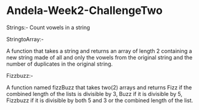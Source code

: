 # Andela-Week2-ChallengeTwo

Strings:-
Count vowels in a string







StringtoArray:-

A function that takes a string and returns an array of length 2 containing a new string made of all and only the vowels from the original string and the number of duplicates in the original string. 







Fizzbuzz:-

A function named fizzBuzz that takes two(2) arrays and returns Fizz if the combined length of the lists is divisible by 3, Buzz if it is divisible by 5, Fizzbuzz if it is divisible by both 5 and 3 or the combined length of the list.
